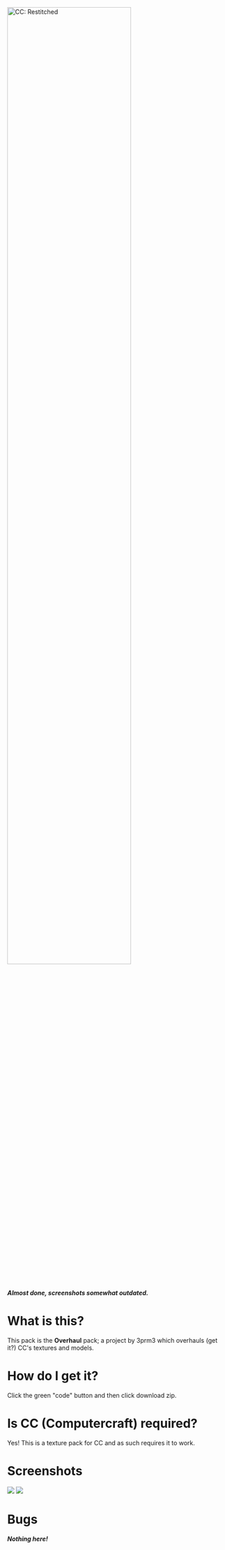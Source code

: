 <img src="https://user-images.githubusercontent.com/70713233/153727241-cd185e7b-4c5e-4036-93ca-11d68b4c971d.png" alt="CC: Restitched" width="75%"/>

***Almost done, screenshots somewhat outdated.***

# What is this?
This pack is the  **Overhaul** pack; a project by 3prm3 which overhauls (get it?) CC's textures and models.
# How do I get it?
Click the green "code" button and then click download zip.
# Is CC (Computercraft) required?
Yes! This is a texture pack for CC and as such requires it to work.
# Screenshots
<img src="https://media.discordapp.net/attachments/477911902152949771/940761062901444608/unknown.png?width=1270&height=736"/>
<img src="https://media.discordapp.net/attachments/477911902152949771/940782374923423845/unknown.png?width=346&height=281"/>

# Bugs
***Nothing here!***


